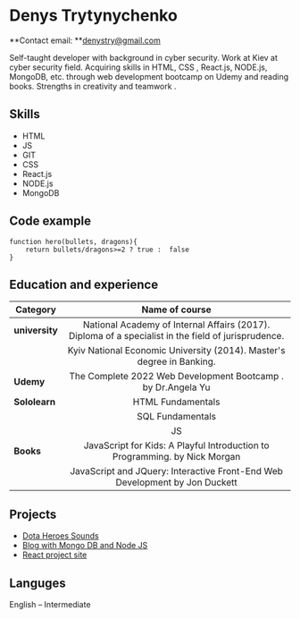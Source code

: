 
# Denys Trytynychenko
**Contact email: **<a href="denystry@gmail.com">denystry@gmail.com</a>

Self-taught developer with background in cyber security. Work at Kiev at cyber security field. Acquiring skills  in HTML, CSS , React.js, NODE.js, MongoDB, etc. through web development bootcamp on Udemy and reading books. Strengths in creativity and  teamwork .


## Skills
- HTML
- JS
- GIT
- CSS
- React.js
- NODE.js
- MongoDB

## Code example

```
function hero(bullets, dragons){
    return bullets/dragons>=2 ? true :  false
}
```

## Education  and experience  

Category | Name of course |
--------|:--------:
**university** | National Academy of Internal Affairs (2017). Diploma of a specialist in the field of jurisprudence.
| |Kyiv National Economic University (2014). Master's degree in Banking. |
**Udemy** | The Complete 2022 Web Development Bootcamp . by Dr.Angela Yu
**Sololearn** |  HTML Fundamentals |
|		| SQL Fundamentals |
|		| JS |
**Books**	| JavaScript for Kids: A Playful Introduction to Programming. by Nick Morgan |
| | JavaScript and JQuery: Interactive Front-End Web Development by Jon Duckett|

## Projects

- <a href="https://3dlfive.github.io/DotaHeroesSounds/index.html">Dota Heroes Sounds</a>
- <a href="https://afternoon-garden-30469.herokuapp.com/">Blog with Mongo DB and Node JS</a>
- <a href="https://3dlfive.github.io/Monster-rolodex">React project site</a>
## Languges
English – Intermediate  
